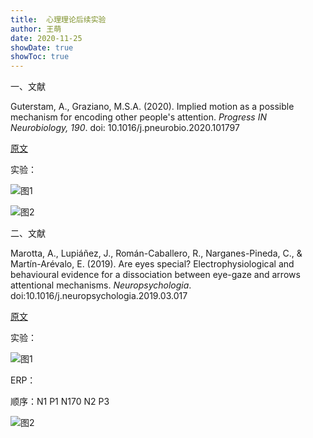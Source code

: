 ```yaml
---
title:  心理理论后续实验
author: 王萌
date: 2020-11-25
showDate: true
showToc: true
---
```


一、文献

Guterstam, A., Graziano, M.S.A. (2020). Implied motion as a possible mechanism for encoding other people's attention. *Progress IN Neurobiology, 190*. doi: 10.1016/j.pneurobio.2020.101797

[原文](../Source_Files/2020-11-25-WM1.pdf)

实验：

![图1](../Supporting_Information/2020-11-25-WM1-Fig1.png)

![图2](../Supporting_Information/2020-11-25-WM1-Fig2.png)


二、文献

Marotta, A., Lupiáñez, J., Román-Caballero, R., Narganes-Pineda, C., & Martín-Arévalo, E. (2019). Are eyes special? Electrophysiological and behavioural evidence for a dissociation between eye-gaze and arrows attentional mechanisms. *Neuropsychologia*. doi:10.1016/j.neuropsychologia.2019.03.017

[原文](../Source_Files/2020-11-25-WM2.pdf)

实验：

![图1](../Supporting_Information/2020-11-25-WM2-Fig1.png)

ERP：

顺序：N1 P1 N170 N2 P3

![图2](../Supporting_Information/2020-11-25-WM2-Fig2.png)
